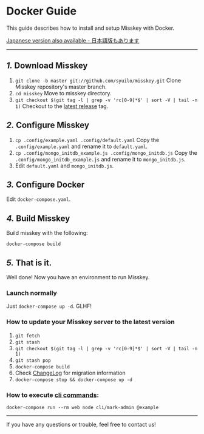 Docker Guide
================================================================

This guide describes how to install and setup Misskey with Docker.

[Japanese version also available - 日本語版もあります](./docker.ja.md)

----------------------------------------------------------------

*1.* Download Misskey
----------------------------------------------------------------
1. `git clone -b master git://github.com/syuilo/misskey.git` Clone Misskey repository's master branch.
2. `cd misskey` Move to misskey directory.
3. `git checkout $(git tag -l | grep -v 'rc[0-9]*$' | sort -V | tail -n 1)` Checkout to the [latest release](https://github.com/syuilo/misskey/releases/latest) tag.

*2.* Configure Misskey
----------------------------------------------------------------
1. `cp .config/example.yaml .config/default.yaml` Copy the `.config/example.yaml` and rename it to `default.yaml`.
2. `cp .config/mongo_initdb_example.js .config/mongo_initdb.js` Copy the `.config/mongo_initdb_example.js` and rename it to `mongo_initdb.js`.
3. Edit `default.yaml` and `mongo_initdb.js`.

*3.* Configure Docker
----------------------------------------------------------------
Edit `docker-compose.yaml`.

*4.* Build Misskey
----------------------------------------------------------------
Build misskey with the following:

`docker-compose build`

*5.* That is it.
----------------------------------------------------------------
Well done! Now you have an environment to run Misskey.

### Launch normally
Just `docker-compose up -d`. GLHF!

### How to update your Misskey server to the latest version
1. `git fetch`
2. `git stash`
3. `git checkout $(git tag -l | grep -v 'rc[0-9]*$' | sort -V | tail -n 1)`
4. `git stash pop`
5. `docker-compose build`
6. Check [ChangeLog](../CHANGELOG.md) for migration information
7. `docker-compose stop && docker-compose up -d`

### How to execute [cli commands](manage.en.md):
`docker-compose run --rm web node cli/mark-admin @example`

----------------------------------------------------------------

If you have any questions or trouble, feel free to contact us!
